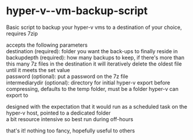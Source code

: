 # hyper-v--vm-backup-script
Basic script to backup your hyper-v vms to a destination of your choice, requires 7zip  
  
accepts the following parameters  
destination (required): folder you want the back-ups to finally reside in  
backupdepth (required): how many backups to keep, if there's more than this many 7z files in the destination it will iteratively delete the oldest file until it meets the set value  
password (optional): put a password on the 7z file  
intermediarydir (optional): directory for initial hyper-v export before compressing, defaults to the temp folder, must be a folder hyper-v can export to  
  
designed with the expectation that it would run as a scheduled task on the hyper-v host, pointed to a dedicated folder  
a bit resource intensive so best run during off-hours  
  
that's it! nothing too fancy, hopefully useful to others
